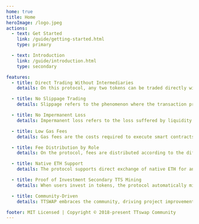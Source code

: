 ```yaml
---
home: true
title: Home
heroImage: /logo.jpeg
actions:
  - text: Get Started
    link: /guide/getting-started.html
    type: primary

  - text: Introduction
    link: /guide/introduction.html
    type: secondary

features:
  - title: Direct Trading Without Intermediaries
    details: On this protocol, any two tokens can be traded directly without needing to convert one token into an intermediary token first. This direct trading model simplifies the transaction process, saving time and costs.

  - title: No Slippage Trading
    details: Slippage refers to the phenomenon where the transaction price deviates from expectations due to market price fluctuations during the transaction. In this protocol, as long as the transaction amount is below a specific threshold, there will be no price slippage, meaning the transaction is stable and reliable under certain conditions.

  - title: No Impermanent Loss  
    details: Impermanent loss refers to the loss suffered by liquidity providers due to market fluctuations when providing liquidity. This trading model avoids the issue of impermanent loss through its design logic, meaning liquidity providers or token investors can maintain the original value of their investment when withdrawing and also earn profits from providing liquidity.

  - title: Low Gas Fees
    details: Gas fees are the costs required to execute smart contracts on the Ethereum network. Due to the relatively simple logic and low computational requirements of this trading model, Gas consumption is low, allowing users to save significant Gas fees during transactions, making trading more economical and efficient. Compared to other trading models, it can save 50% to 90% in Gas fees.

  - title: Fee Distribution by Role 
    details: On the protocol, fees are distributed according to the different roles of participants, including merchants (token sellers), token investors (liquidity providers), gateways, referrers, and ordinary users. Anyone has the opportunity to participate in the protocol's operations and share the profits from the protocol's development, thereby incentivizing more users to participate in the protocol's construction.

  - title: Native ETH Support  
    details: The protocol supports direct exchange of native ETH for any token.

  - title: Proof of Investment Secondary TTS Mining  
    details: When users invest in tokens, the protocol automatically mines for them based on the investment value.

  - title: Community-Driven  
    details: TTSWAP embraces the community, driving project improvements and refinements through community i

footer: MIT Licensed | Copyright © 2018-present TTswap Community 
---
```

